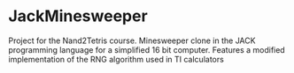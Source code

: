 # JackMinesweeper
Project for the Nand2Tetris course. Minesweeper clone in the JACK programming language for a simplified 16 bit computer. Features a modified implementation of the RNG algorithm used in TI calculators
